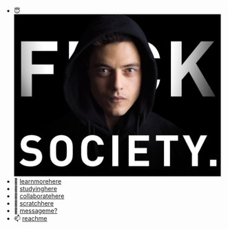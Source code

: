 - 😇 ![alt text](fav.jpeg)
- 🔭 <a target="_blank" href="https://vipul43.github.io/my_portfolio">learnmorehere</a>
- 🌱 <a target="_blank" href="https://iitpkd.ac.in">studyinghere</a>
- 👯 <a target="_blank" href="https://github.com/vipul43/image_captioning">collaboratehere</a>
- 🤔 <a target="_blank" href="https://vipul43.github.io/draw">scratchhere</a>
- 💬 <a target="_blank" href="https://api.whatsapp.com/send?phone=917032708714&text=Heyy%20I%20Just%20saw%20your%20profile%20on%20gihub.%20Want%20to%20chat😀😀">messageme?</a>
- 📫 <a target="_blank" href="mailto:saifunny43@gmail.com">reachme</a>
